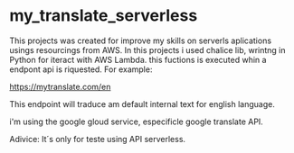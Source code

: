 # my_translate_serverless 

This projects was created for improve my skills on serverls aplications usings resourcings from AWS. In this projects i used chalice lib, wrintng in Python for iteract with AWS Lambda. this fuctions is executed whin a endpont api is riquested. For example: 

https://mytranslate.com/en

This endpoint will traduce am default internal text for english language.

i'm using the google gloud service, especificle google translate API. 

Adivice: It´s only for teste using API serverless. 